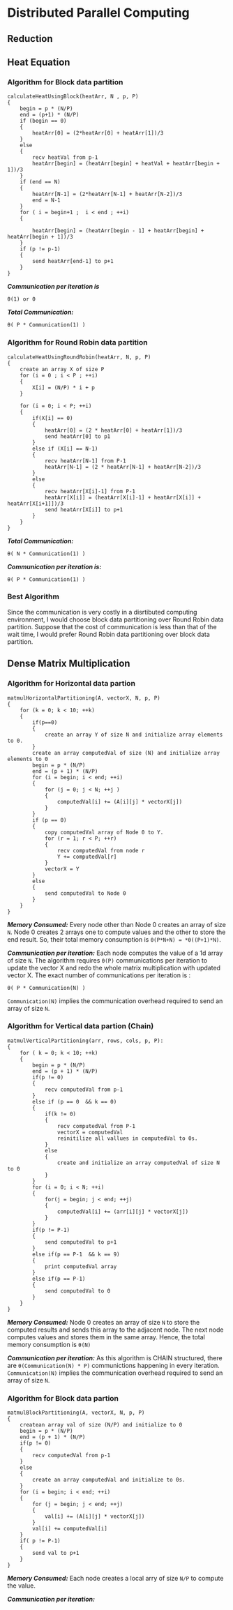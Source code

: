 # Distributed Parallel Computing 

## Reduction

## Heat Equation
### Algorithm for Block data partition
```
calculateHeatUsingBlock(heatArr, N , p, P)
{
    begin = p * (N/P)
    end = (p+1) * (N/P)
    if (begin == 0)
    {    
        heatArr[0] = (2*heatArr[0] + heatArr[1])/3
    }
    else
    {
        recv heatVal from p-1
        heatArr[begin] = (heatArr[begin] + heatVal + heatArr[begin + 1])/3
    }
    if (end == N)
    {
        heatArr[N-1] = (2*heatArr[N-1] + heatArr[N-2])/3
        end = N-1
    }
    for ( i = begin+1 ;  i < end ; ++i)
    {

        heatArr[begin] = (heatArr[begin - 1] + heatArr[begin] + heatArr[begin + 1])/3
    }
    if (p != p-1)
    {
        send heatArr[end-1] to p+1 
    }
}
```
*__Communication per iteration is__*
```
θ(1) or 0
```
*__Total Communication:__*
```
θ( P * Communication(1) ) 
```

### Algorithm for Round Robin data partition
```
calculateHeatUsingRoundRobin(heatArr, N, p, P)
{
    create an array X of size P 
    for (i = 0 ; i < P ; ++i)
    {
        X[i] = (N/P) * i + p
    }

    for (i = 0; i < P; ++i)
    {
        if(X[i] == 0)
        {
            heatArr[0] = (2 * heatArr[0] + heatArr[1])/3
            send heatArr[0] to p1 
        }
        else if (X[i] == N-1)
        {
            recv heatArr[N-1] from P-1
            heatArr[N-1] = (2 * heatArr[N-1] + heatArr[N-2])/3
        }
        else
        {
            recv heatArr[X[i]-1] from P-1
            heatArr[X[i]] = (heatArr[X[i]-1] + heatArr[X[i]] + heatArr[X[i+1]])/3
            send heatArr[X[i]] to p+1
        }
    }
}
```
*__Total Communication:__*
```
θ( N * Communication(1) ) 
```
*__Communication per iteration is:__*
```
θ( P * Communication(1) ) 
```

### Best Algorithm
Since the communication is very costly in a disrtibuted computing environment, I would choose block data partitioning over Round Robin data partition. Suppose that the cost of communication is less than that of the wait time, I would prefer Round Robin data partitioning over block data partition.


## Dense Matrix Multiplication
### Algorithm for Horizontal data partion
```
matmulHorizontalPartitioning(A, vectorX, N, p, P)
{
    for (k = 0; k < 10; ++k)
    {
        if(p==0)
        {
            create an array Y of size N and initialize array elements to 0.
        }
        create an array computedVal of size (N) and initialize array elements to 0
        begin = p * (N/P)
        end = (p + 1) * (N/P)
        for (i = begin; i < end; ++i)
        {
            for (j = 0; j < N; ++j )
            {
                computedVal[i] += (A[i][j] * vectorX[j])
            }
        }
        if (p == 0)
        {
            copy computedVal array of Node 0 to Y.
            for (r = 1; r < P; ++r)
            {
                recv computedVal from node r
                Y += computedVal[r]
            }
            vectorX = Y
        }
        else
        {
            send computedVal to Node 0
        }
    }
}
```
*__Memory Consumed:__*
Every node other than Node 0 creates an array of size `N`. Node 0 creates 2 arrays one to compute values and the other to store the end result. So, their total memory consumption is `θ(P*N+N) = *θ((P+1)*N)`.

*__Communication per iteration:__*
Each node computes the value of a 1d array of size `N`. The algorithm requires `θ(P)` communications per iteration to update the vector X and redo the whole matrix multiplication with updated vector X. The exact number of communications per iteration is :
```
θ( P * Communication(N) )   
```
`Communication(N)` implies the communication overhead required to send an array of size `N`.

### Algorithm for Vertical data partion (Chain)
```
matmulVerticalPartitioning(arr, rows, cols, p, P):
{
    for ( k = 0; k < 10; ++k)
    {
        begin = p * (N/P)
        end = (p + 1) * (N/P)
        if(p != 0)
        {
            recv computedVal from p-1
        }
        else if (p == 0  && k == 0)
        {
            if(k != 0)
            {
                recv computedVal from P-1
                vectorX = computedVal
                reinitilize all vallues in computedVal to 0s.
            }
            else 
            {
                create and initialize an array computedVal of size N to 0            
            }
        }
        for (i = 0; i < N; ++i)
        {
            for(j = begin; j < end; ++j)
            {
                computedVal[i] += (arr[i][j] * vectorX[j])
            }
        }
        if(p != P-1)
        {
            send computedVal to p+1
        }
        else if(p == P-1  && k == 9)
        {
            print computedVal array
        }
        else if(p == P-1)
        {
            send computedVal to 0
        }
    }
}
```

*__Memory Consumed:__*
Node 0 creates an array of size `N` to store the computed results and sends this array to the adjacent node. The next node computes values and stores them in the same array. Hence, the total memory consumption is `θ(N)`

*__Communication per iteration:__*
As this algorithm is CHAIN structured, there are `θ(Communication(N) * P)` communictions happening in every iteration.
`Communication(N)` implies the communication overhead required to send an array of size `N`.

### Algorithm for Block data partion
```
matmulBlockPartitioning(A, vectorX, N, p, P)
{
    createan array val of size (N/P) and initialize to 0
    begin = p * (N/P)
    end = (p + 1) * (N/P)
    if(p != 0)
    {
        recv computedVal from p-1
    }
    else
    {
        create an array computedVal and initialize to 0s.
    }
    for (i = begin; i < end; ++i)
    {
        for (j = begin; j < end; ++j)
        {
            val[i] += (A[i][j] * vectorX[j])
        }
        val[i] += computedVal[i]
    }
    if( p != P-1)
    {
        send val to p+1
    }
}
```

*__Memory Consumed:__*
Each node creates a local arry of size `N/P` to compute the value.

*__Communication per iteration:__*
```
```
